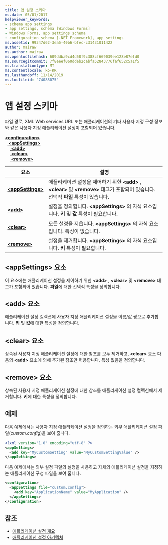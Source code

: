 ```yaml
---
title: 앱 설정 스키마
ms.date: 05/01/2017
helpviewer_keywords:
- schema app settings
- app settings, schema [Windows Forms]
- Windows Forms, app settings schema
- configuration schema [.NET Framework], app settings
ms.assetid: 99347d62-3ea5-40b6-bfec-c31431011422
author: mairaw
ms.author: mairaw
ms.openlocfilehash: 609ddba9cd4d58f9c388cf669039ee128e87efd0
ms.sourcegitcommit: 7f8eeef060ddeb2cabfa52843776faf652c5a1f5
ms.translationtype: MT
ms.contentlocale: ko-KR
ms.lasthandoff: 11/14/2019
ms.locfileid: "74088075"
---
```

# <a name="app-settings-schema"></a>앱 설정 스키마

파일 경로, XML Web services URL 또는 애플리케이션의 기타 사용자 지정 구성 정보와 같은 사용자 지정 애플리케이션 설정이 포함되어 있습니다.

[ **\<configuration>** ](../configuration-element.md)\
&nbsp;&nbsp;[ **\<appSettings>** ](appsettings-element-for-configuration.md)\
&nbsp;&nbsp;&nbsp;&nbsp;[ **\<add>** ](add-element-for-appsettings.md)\
&nbsp;&nbsp;&nbsp;&nbsp;[ **\<clear>** ](clear-element-for-appsettings.md)\
&nbsp;&nbsp;&nbsp;&nbsp;[ **\<remove>** ](remove-element-for-appsettings.md)

| 요소 | 설명 |
| ------- | ----------- |
| [ **\<appSettings>** ](appsettings-element-for-configuration.md) | 애플리케이션 설정을 제어하기 위한 **\<add&gt;** , **\<clear&gt;** 및 **\<remove&gt;** 태그가 포함되어 있습니다. 선택적 **파일** 특성이 있습니다. |
| [ **\<add>** ](add-element-for-appsettings.md) | 설정을 정의합니다. **\<appSettings>** 의 자식 요소입니다. **키** 및 **값** 특성이 필요합니다. |
| [ **\<clear>** ](clear-element-for-appsettings.md) | 모든 설정을 지웁니다. **\<appSettings>** 의 자식 요소입니다. 특성이 없습니다. |
| [ **\<remove>** ](remove-element-for-appsettings.md) | 설정을 제거합니다. **\<appSettings>** 의 자식 요소입니다. **키** 특성이 필요합니다. |

## <a name="appsettings-element"></a>\<appSettings> 요소

이 요소에는 애플리케이션 설정을 제어하기 위한 **\<add&gt;** , **\<clear&gt;** 및 **\<remove&gt;** 태그가 포함되어 있습니다. **파일**에 대한 선택적 특성을 정의합니다.

## <a name="add-element"></a>\<add> 요소

애플리케이션 설정 컬렉션에 사용자 지정 애플리케이션 설정을 이름/값 쌍으로 추가합니다. **키** 및 **값**에 대한 특성을 정의합니다.

## <a name="clear-element"></a>\<clear> 요소

상속된 사용자 지정 애플리케이션 설정에 대한 참조를 모두 제거하고, **\<clear&gt;** 요소 다음의 **\<add&gt;** 요소에 의해 추가된 참조만 허용합니다. 특성 없음을 정의합니다.

## <a name="remove-element"></a>\<remove> 요소

상속된 사용자 지정 애플리케이션 설정에 대한 참조를 애플리케이션 설정 컬렉션에서 제거합니다. **키**에 대한 특성을 정의합니다.

## <a name="example"></a>예제

다음 예제에서는 사용자 지정 애플리케이션 설정을 정의하는 외부 애플리케이션 설정 파일(*custom.config*)을 보여 줍니다.

```xml
<?xml version="1.0" encoding="utf-8" ?>
<appSettings>
  <add key="MyCustomSetting" value="MyCustomSettingValue" />
</appSettings>
```

다음 예제에서는 외부 설정 파일의 설정을 사용하고 자체의 애플리케이션 설정을 지정하는 애플리케이션 구성 파일을 보여 줍니다.

```xml
<configuration>
  <appSettings file="custom.config">
    <add key="ApplicationName" value="MyApplication" />
  </appSettings>
</configuration>
```

## <a name="see-also"></a>참조

- [애플리케이션 설정 개요](../../../winforms/advanced/application-settings-overview.md)
- [애플리케이션 설정 아키텍처](../../../winforms/advanced/application-settings-architecture.md)
